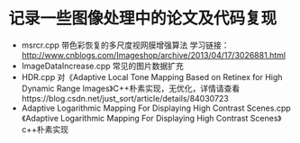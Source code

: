 # 记录一些图像处理中的论文及代码复现

- msrcr.cpp 带色彩恢复的多尺度视网膜增强算法 学习链接：http://www.cnblogs.com/Imageshop/archive/2013/04/17/3026881.html
- ImageDataIncrease.cpp 常见的图片数据扩充
- HDR.cpp 对《Adaptive Local Tone Mapping Based on Retinex for High Dynamic Range Images》C++朴素实现，无优化，详情请查看https://blog.csdn.net/just_sort/article/details/84030723
- Adaptive Logarithmic Mapping For Displaying High Contrast Scenes.cpp 《Adaptive Logarithmic Mapping For Displaying High Contrast Scenes》c++朴素实现




